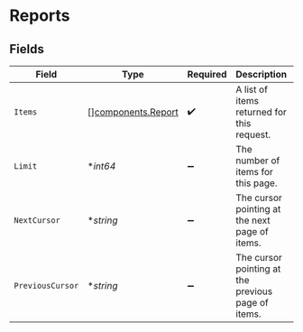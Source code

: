 # Reports


## Fields

| Field                                                    | Type                                                     | Required                                                 | Description                                              | Example                                                  |
| -------------------------------------------------------- | -------------------------------------------------------- | -------------------------------------------------------- | -------------------------------------------------------- | -------------------------------------------------------- |
| `Items`                                                  | [][components.Report](../../models/components/report.md) | :heavy_check_mark:                                       | A list of items returned for this request.               |                                                          |
| `Limit`                                                  | **int64*                                                 | :heavy_minus_sign:                                       | The number of items for this page.                       | 20                                                       |
| `NextCursor`                                             | **string*                                                | :heavy_minus_sign:                                       | The cursor pointing at the next page of items.           | ZXhhbXBsZTE                                              |
| `PreviousCursor`                                         | **string*                                                | :heavy_minus_sign:                                       | The cursor pointing at the previous page of items.       | Xkjss7asS                                                |